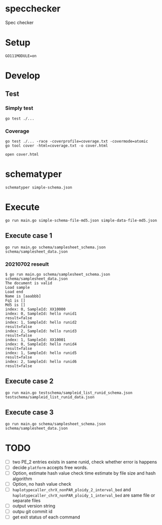 # specchecker

Spec checker

# Setup

```
GO111MODULE=on
```

# Develop

## Test

### Simply test

```
go test ./...
```

### Coverage

```
go test ./... -race -coverprofile=coverage.txt -covermode=atomic 
go tool cover -html=coverage.txt -o cover.html
```

```
open cover.html
```

# schematyper

```
schematyper simple-schema.json
```

# Execute

```
go run main.go simple-schema-file-md5.json simple-data-file-md5.json
```

## Execute case 1

```
go run main.go schema/samplesheet_schema.json schema/samplesheet_data.json
```

### 20210702 reseult

```console
$ go run main.go schema/samplesheet_schema.json schema/samplesheet_data.json
The document is valid
Load sample
Load end
Name is [aaabbb]
Fq1 is []
Md5 is []
index: 0, SampleId: XX10000
index: 0, SampleId: hello runid1
result=false
index: 1, SampleId: hello runid2
result=false
index: 2, SampleId: hello runid3
result=false
index: 1, SampleId: XX10001
index: 0, SampleId: hello runid4
result=false
index: 1, SampleId: hello runid5
result=false
index: 2, SampleId: hello runid6
result=false
```

## Execute case 2

```
go run main.go testschema/sampleid_list_runid_schema.json testschema/sampleid_list_runid_data.json
```

## Execute case 3

```
go run main.go schema/samplesheet_schema.json schema/samplesheet_data.json
```

# TODO

- [ ] two PE_2 entries exists in same runid, check whether error is happens
- [ ] decide `platform` accepts free words.
- [ ] Option, estimate hash value check time estimate by file size and hash algorithm
- [ ] Option, no hash value check
- [ ] `haplotypecaller_chrX_nonPAR_ploidy_2_interval_bed` and `haplotypecaller_chrX_nonPAR_ploidy_1_interval_bed` are same file or separate files
- [ ] output version string
- [ ] outpu git commit id
- [ ] get exit status of each command
